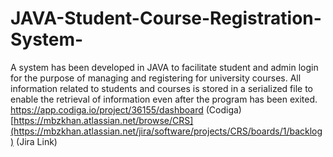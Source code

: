 # JAVA-Student-Course-Registration-System-
A system has been developed in JAVA to facilitate student and admin login for the purpose of managing and registering for university courses. All information related to students and courses is stored in a serialized file to enable the retrieval of information even after the program has been exited.
https://app.codiga.io/project/36155/dashboard     (Codiga)
[https://mbzkhan.atlassian.net/browse/CRS](https://mbzkhan.atlassian.net/jira/software/projects/CRS/boards/1/backlog) (Jira Link)
